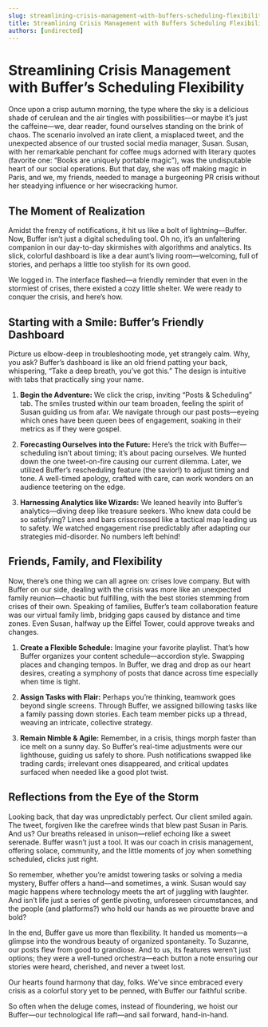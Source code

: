 ```yaml
---
slug: streamlining-crisis-management-with-buffers-scheduling-flexibility
title: Streamlining Crisis Management with Buffers Scheduling Flexibility
authors: [undirected]
---
```



# Streamlining Crisis Management with Buffer’s Scheduling Flexibility

Once upon a crisp autumn morning, the type where the sky is a delicious shade of cerulean and the air tingles with possibilities—or maybe it’s just the caffeine—we, dear reader, found ourselves standing on the brink of chaos. The scenario involved an irate client, a misplaced tweet, and the unexpected absence of our trusted social media manager, Susan. Susan, with her remarkable penchant for coffee mugs adorned with literary quotes (favorite one: “Books are uniquely portable magic”), was the undisputable heart of our social operations. But that day, she was off making magic in Paris, and we, my friends, needed to manage a burgeoning PR crisis without her steadying influence or her wisecracking humor.

## The Moment of Realization

Amidst the frenzy of notifications, it hit us like a bolt of lightning—Buffer. Now, Buffer isn’t just a digital scheduling tool. Oh no, it’s an unfaltering companion in our day-to-day skirmishes with algorithms and analytics. Its slick, colorful dashboard is like a dear aunt’s living room—welcoming, full of stories, and perhaps a little too stylish for its own good.

We logged in. The interface flashed—a friendly reminder that even in the stormiest of crises, there existed a cozy little shelter. We were ready to conquer the crisis, and here’s how.

## Starting with a Smile: Buffer’s Friendly Dashboard

Picture us elbow-deep in troubleshooting mode, yet strangely calm. Why, you ask? Buffer’s dashboard is like an old friend patting your back, whispering, “Take a deep breath, you’ve got this.” The design is intuitive with tabs that practically sing your name.

1. **Begin the Adventure:** We click the crisp, inviting “Posts & Scheduling” tab. The smiles trusted within our team broaden, feeling the spirit of Susan guiding us from afar. We navigate through our past posts—eyeing which ones have been queen bees of engagement, soaking in their metrics as if they were gospel.

2. **Forecasting Ourselves into the Future:** Here’s the trick with Buffer—scheduling isn’t about timing; it’s about pacing ourselves. We hunted down the one tweet-on-fire causing our current dilemma. Later, we utilized Buffer’s rescheduling feature (the savior!) to adjust timing and tone. A well-timed apology, crafted with care, can work wonders on an audience teetering on the edge.

3. **Harnessing Analytics like Wizards:** We leaned heavily into Buffer’s analytics—diving deep like treasure seekers. Who knew data could be so satisfying? Lines and bars crisscrossed like a tactical map leading us to safety. We watched engagement rise predictably after adapting our strategies mid-disorder. No numbers left behind!

## Friends, Family, and Flexibility

Now, there’s one thing we can all agree on: crises love company. But with Buffer on our side, dealing with the crisis was more like an unexpected family reunion—chaotic but fulfilling, with the best stories stemming from crises of their own. Speaking of families, Buffer’s team collaboration feature was our virtual family limb, bridging gaps caused by distance and time zones. Even Susan, halfway up the Eiffel Tower, could approve tweaks and changes.

1. **Create a Flexible Schedule:** Imagine your favorite playlist. That’s how Buffer organizes your content schedule—accordion style. Swapping places and changing tempos. In Buffer, we drag and drop as our heart desires, creating a symphony of posts that dance across time especially when time is tight.

2. **Assign Tasks with Flair:** Perhaps you’re thinking, teamwork goes beyond single screens. Through Buffer, we assigned billowing tasks like a family passing down stories. Each team member picks up a thread, weaving an intricate, collective strategy.

3. **Remain Nimble & Agile:** Remember, in a crisis, things morph faster than ice melt on a sunny day. So Buffer’s real-time adjustments were our lighthouse, guiding us safely to shore. Push notifications swapped like trading cards; irrelevant ones disappeared, and critical updates surfaced when needed like a good plot twist.

## Reflections from the Eye of the Storm

Looking back, that day was unpredictably perfect. Our client smiled again. The tweet, forgiven like the carefree winds that blew past Susan in Paris. And us? Our breaths released in unison—relief echoing like a sweet serenade. Buffer wasn’t just a tool. It was our coach in crisis management, offering solace, community, and the little moments of joy when something scheduled, clicks just right.

So remember, whether you’re amidst towering tasks or solving a media mystery, Buffer offers a hand—and sometimes, a wink. Susan would say magic happens where technology meets the art of juggling with laughter. And isn’t life just a series of gentle pivoting, unforeseen circumstances, and the people (and platforms?) who hold our hands as we pirouette brave and bold?

In the end, Buffer gave us more than flexibility. It handed us moments—a glimpse into the wondrous beauty of organized spontaneity. To Suzanne, our posts flew from good to grandiose. And to us, its features weren’t just options; they were a well-tuned orchestra—each button a note ensuring our stories were heard, cherished, and never a tweet lost.

Our hearts found harmony that day, folks. We've since embraced every crisis as a colorful story yet to be penned, with Buffer our faithful scribe.

So often when the deluge comes, instead of floundering, we hoist our Buffer—our technological life raft—and sail forward, hand-in-hand.
